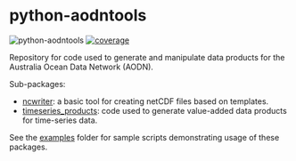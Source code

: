 # python-aodntools
![python-aodntools](https://github.com/aodn/python-aodntools/workflows/python-aodntools/badge.svg)
[![coverage](https://codecov.io/gh/aodn/python-aodntools/branch/master/graph/badge.svg)](https://codecov.io/gh/aodn/python-aodntools)


Repository for code used to generate and manipulate data products for the Australia Ocean Data Network (AODN).

Sub-packages:
* [ncwriter](aodntools/ncwriter): a basic tool for creating netCDF files based on templates.
* [timeseries_products](aodntools/timeseries_products): code used to generate value-added data products for time-series data.

See the [examples](examples) folder for sample scripts demonstrating usage of these packages.
